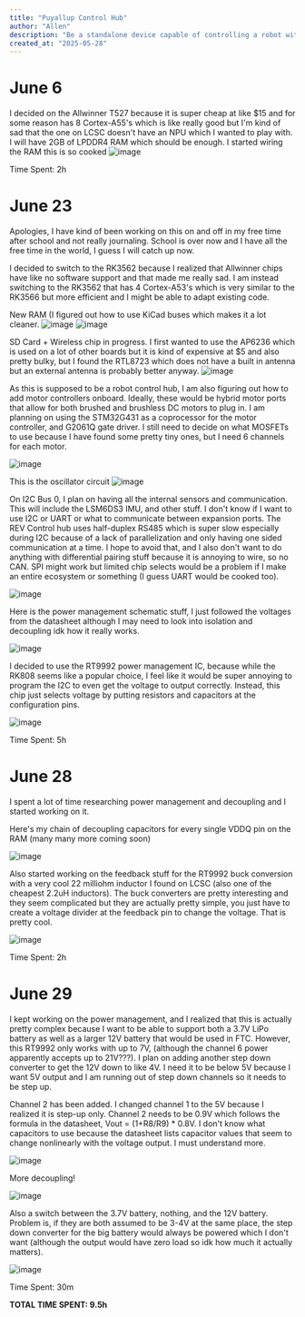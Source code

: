 ```yaml
---
title: "Puyallup Control Hub"
author: "Allen"
description: "Be a standalone device capable of controlling a robot with motors, sensors, cameras, etc"
created_at: "2025-05-28"
---
```

# June 6
I decided on the Allwinner T527 because it is super cheap at like $15 and for some reason has 8 Cortex-A55's which is like really good but I'm kind of sad that the one on LCSC doesn't have an NPU which I wanted to play with. I will have 2GB of LPDDR4 RAM which should be enough.
I started wiring the RAM this is so cooked
![image](https://github.com/user-attachments/assets/eff2913d-4ac9-4881-8673-a19fe9d45f2a)

Time Spent: 2h

# June 23
Apologies, I have kind of been working on this on and off in my free time after school and not really journaling. School is over now and I have all the free time in the world, I guess I will catch up now.

I decided to switch to the RK3562 because I realized that Allwinner chips have like no software support and that made me really sad. I am instead switching to the RK3562 that has 4 Cortex-A53's which is very similar to the RK3566 but more efficient and I might be able to adapt existing code. 

New RAM (I figured out how to use KiCad buses which makes it a lot cleaner.
![image](https://github.com/user-attachments/assets/cdecc7b6-11ce-475a-8bae-c0f415499f2d)
![image](https://github.com/user-attachments/assets/62661868-a07d-4bbf-af4c-dddd4659f48c)

SD Card + Wireless chip in progress. I first wanted to use the AP6236 which is used on a lot of other boards but it is kind of expensive at $5 and also pretty bulky, but I found the RTL8723 which does not have a built in antenna but an external antenna is probably better anyway.
![image](https://github.com/user-attachments/assets/26a7f900-00c9-4208-8d84-984b7cf6ce14)

As this is supposed to be a robot control hub, I am also figuring out how to add motor controllers onboard. Ideally, these would be hybrid motor ports that allow for both brushed and brushless DC motors to plug in. I am planning on using the STM32G431 as a coprocessor for the motor controller, and G2061Q gate driver. I still need to decide on what MOSFETs to use because I have found some pretty tiny ones, but I need 6 channels for each motor.

![image](https://github.com/user-attachments/assets/83e59d8d-cbdb-430c-aaa2-11d1681d9f50)

This is the oscillator circuit
![image](https://github.com/user-attachments/assets/9ca34551-c192-4c3d-ac54-1661ab96f6e9)

On I2C Bus 0, I plan on having all the internal sensors and communication. This will include the LSM6DS3 IMU, and other stuff. I don't know if I want to use I2C or UART or what to communicate between expansion ports. The REV Control hub uses half-duplex RS485 which is super slow especially during I2C because of a lack of parallelization and only having one sided communication at a time. I hope to avoid that, and I also don't want to do anything with differential pairing stuff because it is annoying to wire, so no CAN. SPI might work but limited chip selects would be a problem if I make an entire ecosystem or something (I guess UART would be cooked too).

![image](https://github.com/user-attachments/assets/ddb0c5f6-021b-4684-8897-b2a7376bbb87)

Here is the power management schematic stuff, I just followed the voltages from the datasheet although I may need to look into isolation and decoupling idk how it really works.

![image](https://github.com/user-attachments/assets/a847bed2-944d-4fa3-ab30-b0ba56bb7c40)

I decided to use the RT9992 power management IC, because while the RK808 seems like a popular choice, I feel like it would be super annoying to program the I2C to even get the voltage to output correctly. Instead, this chip just selects voltage by putting resistors and capacitors at the configuration pins.

![image](https://github.com/user-attachments/assets/f892bca9-d308-487b-bb61-a372d2a1e324)

Time Spent: 5h

# June 28

I spent a lot of time researching power management and decoupling and I started working on it.

Here's my chain of decoupling capacitors for every single VDDQ pin on the RAM (many many more coming soon) 

![image](https://github.com/user-attachments/assets/a1504b5e-b6b5-476d-b270-9c7eb9104e16)

Also started working on the feedback stuff for the RT9992 buck conversion with a very cool 22 milliohm inductor I found on LCSC (also one of the cheapest 2.2uH inductors). The buck converters are pretty interesting and they seem complicated but they are actually pretty simple, you just have to create a voltage divider at the feedback pin to change the voltage. That is pretty cool.

![image](https://github.com/user-attachments/assets/a6fda9e8-c734-4aad-929f-4f7a6b896ccc)

Time Spent: 2h

# June 29

I kept working on the power management, and I realized that this is actually pretty complex because I want to be able to support both a 3.7V LiPo battery as well as a larger 12V battery that would be used in FTC. However, this RT9992 only works with up to 7V, (although the channel 6 power apparently accepts up to 21V???). I plan on adding another step down converter to get the 12V down to like 4V. I need it to be below 5V because I want 5V output and I am running out of step down channels so it needs to be step up.

Channel 2 has been added. I changed channel 1 to the 5V because I realized it is step-up only. Channel 2 needs to be 0.9V which follows the formula in the datasheet, Vout = (1+R8/R9) * 0.8V. I don't know what capacitors to use because the datasheet lists capacitor values that seem to change nonlinearly with the voltage output. I must understand more.

![image](https://github.com/user-attachments/assets/1b5b3b45-ede0-41ea-96da-bb4e082e705b)

More decoupling!

![image](https://github.com/user-attachments/assets/6e4c653b-e7b2-4201-b27b-a56b38007e34)

Also a switch between the 3.7V battery, nothing, and the 12V battery. Problem is, if they are both assumed to be 3-4V at the same place, the step down converter for the big battery would always be powered which I don't want (although the output would have zero load so idk how much it actually matters).

![image](https://github.com/user-attachments/assets/ffb54c98-84e9-43ae-b2d4-a5314cc8f27a)

Time Spent: 30m

**TOTAL TIME SPENT: 9.5h**

